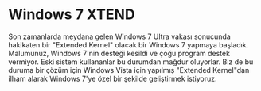 # Windows 7 XTEND
Son zamanlarda meydana gelen Windows 7 Ultra vakası sonucunda hakikaten bir "Extended Kernel" olacak bir Windows 7 yapmaya başladık.
Malumunuz, Windows 7'nin desteği kesildi ve çoğu program destek vermiyor. Eski sistem kullananlar bu durumdan mağdur oluyorlar.
Biz de bu duruma bir çözüm için Windows Vista için yapılmış "Extended Kernel"dan ilham alarak Windows 7'ye özel bir şekilde geliştirmek istiyoruz.
